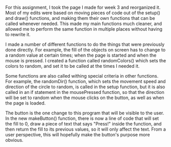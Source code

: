 For this assignment, I took the page I made for week 3 and reorganized it. Most of my edits were based on moving pieces of code out of the setup() and draw() functions, and making them their own functions that can be called whenever needed. This made my main functions much cleaner, and allowed me to perform the same function in multiple places without having to rewrite it.

I made a number of different functions to do the things that were previously done directly. For example, the fill of the objects on screen has to change to a random value at certain times; when the page is started and when the mouse is pressed. I created a function called randomColors() which sets the colors to random, and set it to be called at the times I needed it.

Some functions are also called withing special criteria in other functions. For example, the randomDir() function, which sets the movement speed and direction of the circle to random, is called in the setup function, but it is also called in an if statement in the mousePressed function, so that the direction will be set to random when the mouse clicks on the button, as well as when the page is loaded.

The button is the one change to this program that will be visible to the user. In the new makeButton() function, there is now a line of code that will set the fill to 0, draw a piece of text that says "Press!" inside the function, and then return the fill to its previous values, so it will only affect the text. From a user perspective, this will hopefully make the button's purpose more obvious.
